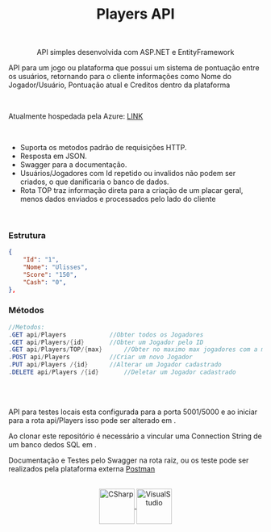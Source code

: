 <h1 align="center">
  Players API
</h1>
<br>  
<div align="center">
 <p>API simples desenvolvida com ASP.NET e EntityFramework</p>
</div>
<div>
<p> API para um jogo ou plataforma que possui um sistema de pontuação entre os usuários, retornando para o cliente informações como Nome do Jogador/Usuário, Pontuação atual e Creditos dentro da plataforma</p>
<br>
<p> Atualmente hospedada pela Azure: <a href="https://ulissesplayerapi.azurewebsites.net/">LINK</a></p>
<br>
</div>
<div>
<ul>
<li>Suporta os metodos padrão de requisições HTTP.</li>
<li>Resposta em JSON.</li>
<li>Swagger para a documentação.</li>
<li>Usuários/Jogadores com Id repetido ou invalidos não podem ser criados, o que danificaria o banco de dados.</li>
<li>Rota TOP traz informação direta para a criação de um placar geral, menos dados enviados e processados pelo lado do cliente</li>
<ul>
<br>
</div>
<h3>Estrutura</h3> 
	
````json
{
	"Id": "1",
	"Nome": "Ulisses",
	"Score": "150",
	"Cash": "0",	
},
````

<h3>Métodos</h3> 

```C#
//Metodos:
.GET api/Players    		//Obter todos os Jogadores
.GET api/Players/{id}    	//Obter um Jogador pelo ID
.GET api/Players/TOP/{max}      //Obter no maximo max jogadores com a maior pontuação
.POST api/Players    		//Criar um novo Jogador
.PUT api/Players /{id}    	//Alterar um Jogador cadastrado
.DELETE api/Players /{id}   	//Deletar um Jogador cadastrado
```
<br>
<div>
<br>  
<p>API para testes locais esta configurada para a porta 5001/5000 e ao iniciar para a rota api/Players isso pode ser alterado em .</p>
<p>Ao clonar este repositório é necessário a vincular uma Connection String de um banco dedos SQL em .</p>
<p>Documentação e Testes pelo Swagger na rota raiz, ou os teste pode ser realizados pela plataforma externa <a href="https://www.postman.com/">Postman</a> </p>
</div>
<br>
<div align="center" style=" display: inline_block;"> 
 <a href="https://visualstudio.microsoft.com/pt-br/">
  <img align="center" alt="CSharp"  height="70" width="70"  src="https://icongr.am/devicon/csharp-original.svg?size=128&color=currentColor">
  <img align="center" alt="VisualStudio" height="70" width="70" src="https://icongr.am/devicon/visualstudio-plain.svg?size=128&color=currentColor">
    </a>
</div>
